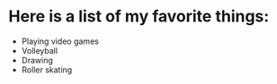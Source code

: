 # Here is a list of my favorite things:
- Playing video games
- Volleyball
- Drawing
- Roller skating
